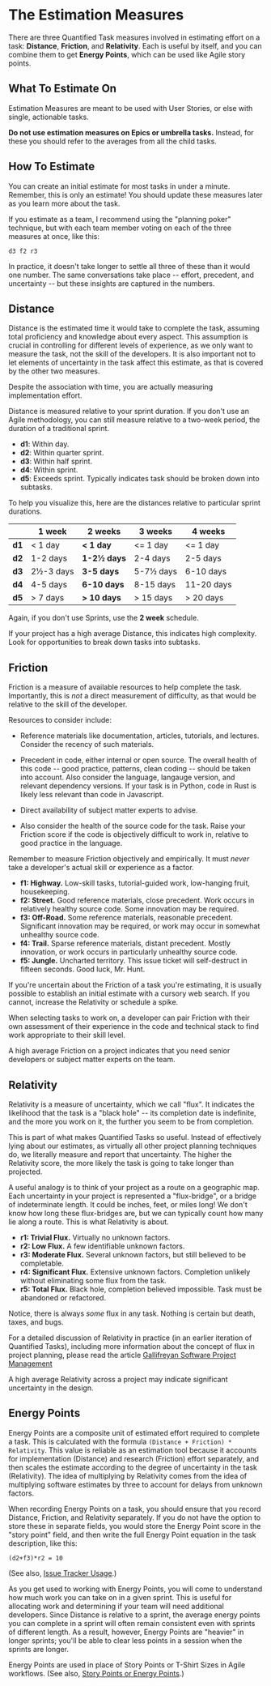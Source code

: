 # The Estimation Measures

There are three Quantified Task measures involved in estimating effort on a task:
**Distance**, **Friction**, and **Relativity**. Each is useful by itself, and you
can combine them to get **Energy Points**, which can be used like Agile story points.

## What To Estimate On

Estimation Measures are meant to be used with User Stories, or else with single,
actionable tasks.

**Do not use estimation measures on Epics or umbrella tasks.** Instead, for these
you should refer to the averages from all the child tasks.

## How To Estimate

You can create an initial estimate for most tasks in under a minute. Remember, this is
only an estimate! You should update these measures later as you learn more about the task.

If you estimate as a team, I recommend using the "planning poker" technique, but
with each team member voting on each of the three measures at once, like this:

```
d3 f2 r3
```

In practice, it doesn't take longer to settle all three of these than it would one number.
The same conversations take place -- effort, precedent, and uncertainty -- but these insights
are captured in the numbers.

## Distance

Distance is the estimated time it would take to complete the task, assuming total
proficiency and knowledge about every aspect. This assumption is crucial in controlling
for different levels of experience, as we only want to measure the task, not the skill
of the developers. It is also important not to let elements of uncertainty in the task
affect this estimate, as that is covered by the other two measures.

Despite the association with time, you are actually measuring implementation effort.

Distance is measured relative to your sprint duration. If you don't use an Agile methodology,
you can still measure relative to a two-week period, the duration of a traditional sprint.

* **d1**: Within day.
* **d2**: Within quarter sprint.
* **d3**: Within half sprint.
* **d4**: Within sprint.
* **d5**: Exceeds sprint. Typically indicates task should be broken down into subtasks.

To help you visualize this, here are the distances relative to particular sprint durations.

|        | 1 week    | **2 weeks**   | 3 weeks   | 4 weeks    |
|--------|-----------|---------------|-----------|------------|
| **d1** | < 1 day   | **< 1 day**   | <= 1 day  | <= 1 day   |
| **d2** | 1-2 days  | **1-2½ days** | 2-4 days  | 2-5 days   |
| **d3** | 2½-3 days | **3-5 days**  | 5-7½ days | 6-10 days  |
| **d4** | 4-5 days  | **6-10 days** | 8-15 days | 11-20 days |
| **d5** | > 7 days  | **> 10 days** | > 15 days | > 20 days  |

Again, if you don't use Sprints, use the **2 week** schedule.

If your project has a high average Distance, this indicates high complexity. Look for
opportunities to break down tasks into subtasks.

## Friction

Friction is a measure of available resources to help complete the task. Importantly,
this is _not_ a direct measurement of difficulty, as that would be relative to
the skill of the developer.

Resources to consider include:

* Reference materials like documentation, articles, tutorials, and lectures. Consider the recency
  of such materials.

* Precedent in code, either internal or open source. The overall health of this code -- good
  practice, patterns, clean coding -- should be taken into account. Also consider the language,
  langauge version, and relevant dependency versions. If your task is in Python, code in Rust is
  likely less relevant than code in Javascript.

* Direct availability of subject matter experts to advise.

* Also consider the health of the source code for the task. Raise your Friction score if
  the code is objectively difficult to work in, relative to good practice in the language.

Remember to measure Friction objectively and empirically. It must _never_ take a developer's
actual skill or experience as a factor.

* **f1: Highway.** Low-skill tasks, tutorial-guided work, low-hanging fruit, housekeeping.
* **f2: Street.** Good reference materials, close precedent. Work occurs in relatively
  healthy source code. Some innovation may be required.
* **f3: Off-Road.** Some reference materials, reasonable precedent. Significant innovation may
  be required, or work may occur in somewhat unhealthy source code.
* **f4: Trail.** Sparse reference materials, distant precedent. Mostly innovation, or work
  occurs in particularly unhealthy source code.
* **f5: Jungle.** Uncharted territory. This issue ticket will self-destruct in fifteen seconds.
  Good luck, Mr. Hunt.

If you're uncertain about the Friction of a task you're estimating, it is usually possible to
establish an initial estimate with a cursory web search. If you cannot, increase the Relativity
or schedule a spike.

When selecting tasks to work on, a developer can pair Friction with their own assessment of
their experience in the code and technical stack to find work appropriate to their skill level.

A high average Friction on a project indicates that you need senior developers or subject
matter experts on the team.

## Relativity

Relativity is a measure of uncertainty, which we call "flux". It indicates the likelihood that
the task is a "black hole" -- its completion date is indefinite, and the more you work on it,
the further you seem to be from completion.

This is part of what makes Quantified Tasks so useful. Instead of effectively lying about our
estimates, as virtually all other project planning techniques do, we literally measure and
report that uncertainty. The higher the Relativity score, the more likely the task is going
to take longer than projected.

A useful analogy is to think of your project as a route on a geographic map. Each uncertainty in
your project is represented a "flux-bridge", or a bridge of indeterminate length. It could be inches, feet, or miles long! We don't know how long these flux-bridges are, but we can typically
count how many lie along a route. This is what Relativity is about.

* **r1: Trivial Flux.** Virtually no unknown factors.
* **r2: Low Flux.** A few identifiable unknown factors.
* **r3: Moderate Flux.** Several unknown factors, but still believed to be completable.
* **r4: Significant Flux.** Extensive unknown factors. Completion unlikely without eliminating
  some flux from the task.
* **r5: Total Flux.** Black hole, completion believed impossible. Task must be abandoned or
  refactored.

Notice, there is always _some_ flux in any task. Nothing is certain but death, taxes, and bugs.

For a detailed discussion of Relativity in practice (in an earlier iteration of Quantified Tasks),
including more information about the concept of flux in project planning, please read the article
[Gallifreyan Software Project Management](https://dev.to/codemouse92/gallifreyan-software-project-management-29a1)

A high average Relativity across a project may indicate significant uncertainty in the design.

## Energy Points

Energy Points are a composite unit of estimated effort required to complete a task. This is
calculated with the formula `(Distance + Friction) * Relativity`. This value is reliable as
an estimation tool because it accounts for implementation (Distance) and research (Friction)
effort separately, and then scales the estimate according to the degree of uncertainty in the
task (Relativity). The idea of multiplying by Relativity comes from the idea of multiplying
software estimates by three to account for delays from unknown factors.

When recording Energy Points on a task, you should ensure that you record Distance, Friction,
and Relativity separately. If you do not have the option to store these in separate fields,
you would store the Energy Point score in the "story point" field, and then write the full
Energy Point equation in the task description, like this:

```
(d2+f3)*r2 = 10
```

(See also, [Issue Tracker Usage](/faq/issue_trackers.html).)

As you get used to working with Energy Points, you will come to understand how much work
you can take on in a given sprint. This is useful for allocating work and determining if your team will need additional developers. Since Distance is relative to a sprint, the average energy points you can complete in a sprint will often remain consistent even with sprints of different length.
As a result, however, Energy Points are "heavier" in longer sprints; you'll be able to clear
less points in a session when the sprints are longer.

Energy Points are used in place of Story Points or T-Shirt Sizes in Agile workflows.
(See also, [Story Points or Energy Points](/faq/story_points.html).)

